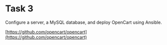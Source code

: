 # Task 3

Configure a server, a MySQL database, and deploy OpenCart using Ansible.

[https://github.com/opencart/opencart](https://github.com/opencart/opencart)
